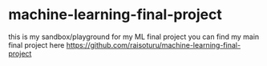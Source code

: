 # machine-learning-final-project
this is my sandbox/playground for my ML final project
you can find my main final project here 
https://github.com/raisoturu/machine-learning-final-project
